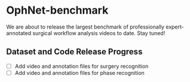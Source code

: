 # OphNet-benchmark
We are about to release the largest benchmark of professionally  expert-annotated surgical workflow analysis videos to date. Stay tuned!


## Dataset and Code Release Progress
- [ ] Add video and annotation files for surgery recognition
- [ ] Add video and annotation files for phase recognition
